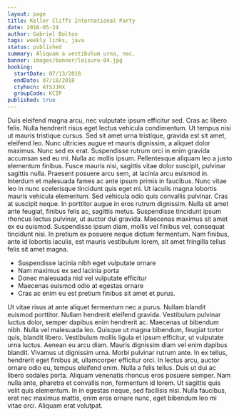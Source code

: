 ```yaml
---
layout: page
title: Keller Cliffs International Party
date: 2016-05-24
author: Gabriel Bolton
tags: weekly links, java
status: published
summary: Aliquam a vestibulum urna, nec.
banner: images/banner/leisure-04.jpg
booking:
  startDate: 07/13/2018
  endDate: 07/18/2018
  ctyhocn: ATSJJHX
  groupCode: KCIP
published: true
---
```

Duis eleifend magna arcu, nec vulputate ipsum efficitur sed. Cras ac libero felis. Nulla hendrerit risus eget lectus vehicula condimentum. Ut tempus nisi ut mauris tristique cursus. Sed sit amet urna tristique, gravida est sit amet, eleifend leo. Nunc ultricies augue et mauris dignissim, a aliquet dolor maximus. Nunc sed ex erat. Suspendisse rutrum orci in enim gravida accumsan sed eu mi. Nulla ac mollis ipsum. Pellentesque aliquam leo a justo elementum finibus. Fusce mauris nisi, sagittis vitae dolor suscipit, pulvinar sagittis nulla. Praesent posuere arcu sem, at lacinia arcu euismod in. Interdum et malesuada fames ac ante ipsum primis in faucibus. Nunc vitae leo in nunc scelerisque tincidunt quis eget mi. Ut iaculis magna lobortis mauris vehicula elementum. Sed vehicula odio quis convallis pulvinar.
Cras at suscipit neque. In porttitor augue in eros rutrum dignissim. Nulla sit amet ante feugiat, finibus felis ac, sagittis metus. Suspendisse tincidunt ipsum rhoncus lectus pulvinar, ut auctor dui gravida. Maecenas maximus sit amet ex eu euismod. Suspendisse ipsum diam, mollis vel finibus vel, consequat tincidunt nisi. In pretium ex posuere neque dictum fermentum. Nam finibus, ante id lobortis iaculis, est mauris vestibulum lorem, sit amet fringilla tellus felis sit amet magna.

* Suspendisse lacinia nibh eget vulputate ornare
* Nam maximus ex sed lacinia porta
* Donec malesuada nisl vel vulputate efficitur
* Maecenas euismod odio at egestas ornare
* Cras ac enim eu est pretium finibus sit amet et purus.

Ut vitae risus at ante aliquet fermentum nec a purus. Nullam blandit euismod porttitor. Nullam hendrerit eleifend gravida. Vestibulum pulvinar luctus dolor, semper dapibus enim hendrerit ac. Maecenas ut bibendum nibh. Nulla vel malesuada leo. Quisque ut magna bibendum, feugiat tortor quis, blandit libero. Vestibulum mollis ligula et ipsum efficitur, ut vulputate urna luctus. Aenean eu arcu diam. Mauris dignissim diam vel enim dapibus blandit. Vivamus ut dignissim urna.
Morbi pulvinar rutrum ante. In ex tellus, hendrerit eget finibus at, ullamcorper efficitur orci. In lectus arcu, auctor ornare odio eu, tempus eleifend enim. Nulla a felis tellus. Duis ut dui ac libero sodales porta. Aliquam venenatis rhoncus eros posuere semper. Nam nulla ante, pharetra et convallis non, fermentum id lorem. Ut sagittis quis velit quis elementum. In in egestas neque, sed facilisis nisi. Nulla faucibus, erat nec maximus mattis, enim eros ornare nunc, eget bibendum leo mi vitae orci. Aliquam erat volutpat.
